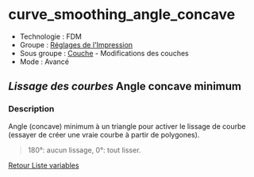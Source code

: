 # curve_smoothing_angle_concave

* Technologie : FDM
* Groupe : [Réglages de l'Impression](../print_settings/print_settings.md)
* Sous groupe : [Couche](../print_settings/print_settings.md#couche) - Modifications des couches
* Mode : Avancé

## *Lissage des courbes* Angle concave minimum

### Description

Angle (concave) minimum à un triangle pour activer le lissage de courbe (essayer de créer une vraie courbe à partir de polygones). 

> 180°: aucun lissage, 
> 0°: tout lisser.

[Retour Liste variables](variable_list.md)
